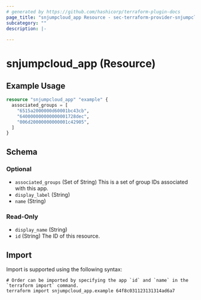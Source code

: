 ```yaml
---
# generated by https://github.com/hashicorp/terraform-plugin-docs
page_title: "snjumpcloud_app Resource - sec-terraform-provider-snjumpcloud"
subcategory: ""
description: |-
  
---
```


# snjumpcloud_app (Resource)



## Example Usage

```terraform
resource "snjumpcloud_app" "example" {
  associated_groups = [
    "6515a2000000d60001bc43cb",
    "640000000000000001728dec",
    "006d20000000000001c42905",
  ]
}
```

<!-- schema generated by tfplugindocs -->
## Schema

### Optional

- `associated_groups` (Set of String) This is a set of group IDs associated with this app.
- `display_label` (String)
- `name` (String)

### Read-Only

- `display_name` (String)
- `id` (String) The ID of this resource.

## Import

Import is supported using the following syntax:

```shell
# Order can be imported by specifying the app `id` and `name` in the `terraform import` command.
terraform import snjumpcloud_app.example 64f8c031123131314ad6a7
```
